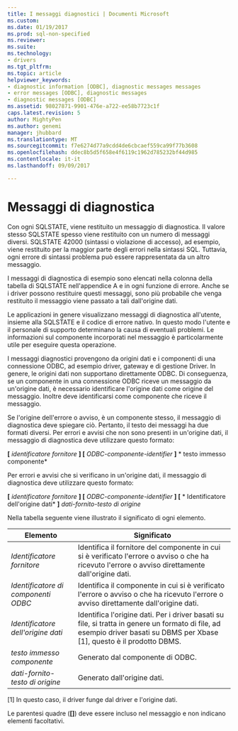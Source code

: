 ```yaml
---
title: I messaggi diagnostici | Documenti Microsoft
ms.custom: 
ms.date: 01/19/2017
ms.prod: sql-non-specified
ms.reviewer: 
ms.suite: 
ms.technology:
- drivers
ms.tgt_pltfrm: 
ms.topic: article
helpviewer_keywords:
- diagnostic information [ODBC], diagnostic messages messages
- error messages [ODBC], diagnostic messages
- diagnostic messages [ODBC]
ms.assetid: 98027871-9901-476e-a722-ee58b7723c1f
caps.latest.revision: 5
author: MightyPen
ms.author: genemi
manager: jhubbard
ms.translationtype: MT
ms.sourcegitcommit: f7e6274d77a9cdd4de6cbcaef559ca99f77b3608
ms.openlocfilehash: ddec8b5d5f658e4f6119c1962d785232bf44d985
ms.contentlocale: it-it
ms.lasthandoff: 09/09/2017

---
```

# <a name="diagnostic-messages"></a>Messaggi di diagnostica
Con ogni SQLSTATE, viene restituito un messaggio di diagnostica. Il valore stesso SQLSTATE spesso viene restituito con un numero di messaggi diversi. SQLSTATE 42000 (sintassi o violazione di accesso), ad esempio, viene restituito per la maggior parte degli errori nella sintassi SQL. Tuttavia, ogni errore di sintassi problema può essere rappresentata da un altro messaggio.  
  
 I messaggi di diagnostica di esempio sono elencati nella colonna della tabella di SQLSTATE nell'appendice A e in ogni funzione di errore. Anche se i driver possono restituire questi messaggi, sono più probabile che venga restituito il messaggio viene passato a tali dall'origine dati.  
  
 Le applicazioni in genere visualizzano messaggi di diagnostica all'utente, insieme alla SQLSTATE e il codice di errore nativo. In questo modo l'utente e il personale di supporto determinano la causa di eventuali problemi. Le informazioni sul componente incorporati nel messaggio è particolarmente utile per eseguire questa operazione.  
  
 I messaggi diagnostici provengono da origini dati e i componenti di una connessione ODBC, ad esempio driver, gateway e di gestione Driver. In genere, le origini dati non supportano direttamente ODBC. Di conseguenza, se un componente in una connessione ODBC riceve un messaggio da un'origine dati, è necessario identificare l'origine dati come origine del messaggio. Inoltre deve identificarsi come componente che riceve il messaggio.  
  
 Se l'origine dell'errore o avviso, è un componente stesso, il messaggio di diagnostica deve spiegare ciò. Pertanto, il testo dei messaggi ha due formati diversi. Per errori e avvisi che non sono presenti in un'origine dati, il messaggio di diagnostica deve utilizzare questo formato:  
  
 **[** *identificatore fornitore* **] [** *ODBC-componente-identifier* **]** * testo immesso componente*  
  
 Per errori e avvisi che si verificano in un'origine dati, il messaggio di diagnostica deve utilizzare questo formato:  
  
 **[** *identificatore fornitore* **] [** *ODBC-componente-identifier* **] [** * Identificatore dell'origine dati* **]** *dati-fornito-testo di origine*  
  
 Nella tabella seguente viene illustrato il significato di ogni elemento.  
  
|Elemento|Significato|  
|-------------|-------------|  
|*Identificatore fornitore*|Identifica il fornitore del componente in cui si è verificato l'errore o avviso o che ha ricevuto l'errore o avviso direttamente dall'origine dati.|  
|*Identificatore di componenti ODBC*|Identifica il componente in cui si è verificato l'errore o avviso o che ha ricevuto l'errore o avviso direttamente dall'origine dati.|  
|*Identificatore dell'origine dati*|Identifica l'origine dati. Per i driver basati su file, si tratta in genere un formato di file, ad esempio driver basati su DBMS per Xbase [1], questo è il prodotto DBMS.|  
|*testo immesso componente*|Generato dal componente di ODBC.|  
|*dati-fornito-testo di origine*|Generato dall'origine dati.|  
  
 [1] In questo caso, il driver funge dal driver e l'origine dati.  
  
 Le parentesi quadre (**[]**) deve essere incluso nel messaggio e non indicano elementi facoltativi.
